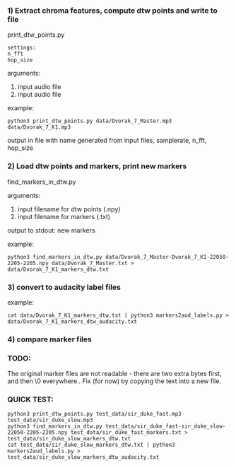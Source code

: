 ### 1) Extract chroma features, compute dtw points and write to file

print_dtw_points.py

```
settings:
n_fft
hop_size
```

arguments:

1. input audio file
2. input audio file


example:

`python3 print_dtw_points.py data/Dvorak_7_Master.mp3 data/Dvorak_7_K1.mp3 `

output in file with name generated from input files, samplerate, n_fft, hop_size


### 2) Load dtw points and markers, print new markers

find_markers_in_dtw.py

arguments:

1. input filename for dtw points (.npy)
2. input filename for markers (.txt)

output to stdout: new markers

example:

`python3 find_markers_in_dtw.py data/Dvorak_7_Master-Dvorak_7_K1-22050-2205-2205.npy data/Dvorak_7_Master.txt > data/Dvorak_7_K1_markers_dtw.txt`

### 3) convert to audacity label files

example:

`cat data/Dvorak_7_K1_markers_dtw.txt | python3 markers2aud_labels.py > data/Dvorak_7_K1_markers_dtw_audacity.txt`

### 4) compare marker files


### TODO:
The original marker files are not readable - there are two extra bytes first, and then \0 everywhere..
Fix (for now) by copying the text into a new file.


### QUICK TEST:
```
python3 print_dtw_points.py test_data/sir_duke_fast.mp3 test_data/sir_duke_slow.mp3
python3 find_markers_in_dtw.py test_data/sir_duke_fast-sir_duke_slow-22050-2205-2205.npy test_data/sir_duke_fast_markers.txt > test_data/sir_duke_slow_markers_dtw.txt
cat test_data/sir_duke_slow_markers_dtw.txt | python3 markers2aud_labels.py > test_data/sir_duke_slow_markers_dtw_audacity.txt
```
